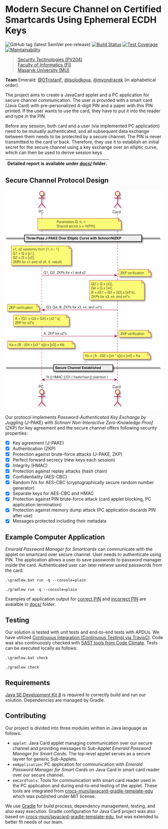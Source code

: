 # Modern Secure Channel on Certified Smartcards Using Ephemeral ECDH Keys

![GitHub tag (latest SemVer pre-release)](https://img.shields.io/github/v/tag/mvondracek/PV204_smartcards_Emerald?include_prereleases)
[![Build Status](https://travis-ci.org/mvondracek/PV204_smartcards_Emerald.svg?branch=master)](https://travis-ci.org/mvondracek/PV204_smartcards_Emerald)
[![Test Coverage](https://api.codeclimate.com/v1/badges/c9de1ba1e64b36d39113/test_coverage)](https://codeclimate.com/github/mvondracek/PV204_smartcards_Emerald/test_coverage)
[![Maintainability](https://api.codeclimate.com/v1/badges/c9de1ba1e64b36d39113/maintainability)](https://codeclimate.com/github/mvondracek/PV204_smartcards_Emerald/maintainability)

> [Security Technologies (PV204)](https://is.muni.cz/predmet/fi/jaro2020/PV204?lang=en)\
> [Faculty of Informatics (FI)](https://www.fi.muni.cz/index.html.en)\
> [Masaryk University (MU)](https://www.muni.cz/en)

**Team** Emerald:
[@OTristanF](https://github.com/OTristanF),
[@lsolodkova](https://github.com/lsolodkova),
[@mvondracek](https://github.com/mvondracek) (in alphabetical order).

The project aims to create a JavaCard applet and a PC application for secure channel
communication. The user is provided with a smart card (Java Card) with pre-personalized
4-digit PIN and a paper with this PIN printed. If the user wants to use the card, they have to put
it into the reader and type in the PIN.

Before any session, both card and a user (via implemented PC application) need to be mutually
authenticated, and all subsequent data exchange between them needs to be protected by a
secure channel. The PIN is never transmitted to the card or back. Therefore, they use it to
establish an initial secret for the secure channel using a key exchange over an elliptic curve,
which can then be used to derive session keys

|**Detailed report is available under [docs/](%2Fdocs%2FModern%20Secure%20Channel%20on%20Certified%20Smart%20Cards%20Using%20Ephemeral%20ECDH%20Keys%2C%20report%202020-04-23%2F) folder.**|
|---|

## Secure Channel Protocol Design

<img height="700em" src="%2Fdocs%2FModern%20Secure%20Channel%20on%20Certified%20Smart%20Cards%20Using%20Ephemeral%20ECDH%20Keys%2C%20report%202020-04-23%2Fimages%2Fimage1.png"/>

Our protocol implements *Password-Authenticated Key Exchange by Juggling* (J-PAKE) with
*Schnorr Non-Interactive Zero-Knowledge Proof* (ZKP) for key agreement and
the secure channel offers following security properties:

  - [x] Key agreement (J-PAKE)
  - [x] Authentication (ZKP)
  - [x] Protection against brute-force attacks (J-PAKE, ZKP)
  - [x] Perfect forward secrecy (new keys each session)
  - [x] Integrity (HMAC)
  - [x] Protection against replay attacks (hash chain)
  - [x] Confidentiality (AES-CBC)
  - [x] Random IVs for AES-CBC (cryptographically secure random number generator)
  - [x] Separate keys for AES-CBC and HMAC
  - [x] Protection against PIN brute-force attack (card applet blocking, PC application termination)
  - [x] Protection against memory dump attack (PC application discards PIN after use)
  - [x] Messages protected including their metadata

## Example Computer Application

*Emerald Password Manager for Smartcards* can communicate with the applet on
smartcard over secure channel. User needs to authenticate using PIN. The
application allows a user to save passwords to password manager inside the
card. Authenticated user can later retrieve saved passwords from the card.

~~~batch
.\gradlew.bat run -q --console=plain
~~~

~~~shell script
./gradlew run -q --console=plain
~~~

Examples of application output for [correct PIN](%2Fdocs%2Fcorrect%20PIN.txt)
and [incorrect PIN](%2Fdocs%2Fincorrect%20PIN.txt)
are avaialble in [docs/](%2Fdocs%2F)
folder.

## Testing

Our solution is tested with unit tests and end-to-end tests with APDUs. We have utilized
[Continuous Integration (Continuous Testing) via TravisCI](https://travis-ci.org/github/mvondracek/PV204_smartcards_Emerald/branches).
Code was also continuously checked with [SAST tools from Code Climate](https://codeclimate.com/github/mvondracek/PV204_smartcards_Emerald).
Tests can be executed locally as follows:

~~~batch
.\gradlew.bat check
~~~

~~~shell script
./gradlew check
~~~

## Requirements

[Java SE Development Kit 8](https://www.oracle.com/java/technologies/javase-jdk8-downloads.html)
is required to correctly build and run our solution. Dependencies are managed
by Gradle.

## Contributing

Our project is divided into three modules written in Java language as follows:

  - `applet`: Java Card applet managing communication over our secure channel and
    providing messages to Sub-Applet *Emerald Password Manager for Smart Cards*.
    The top-level applet serves as a secure layver for generic Sub-Applets.
  - `emApplication`: PC application for communication with *Emerald Password Manager
    for Smart Cards* on Java Card in smart card reader over our secure channel.
  - `emCardTools`: Tools for communication with smart card reader used in the PC
    application and during end-to-end testing of the applet. These tools are
    integrated from [crocs-muni/javacard-gradle-template-edu](https://github.com/crocs-muni/javacard-gradle-template-edu)
    which was published under MIT license.

We use [Gradle](https://gradle.org/) for build process, dependency management, testing, and also easy
execution. Gradle configuration for Java Card project was also based on [crocs-muni/javacard-gradle-template-edu](https://github.com/crocs-muni/javacard-gradle-template-edu), but was extended to better fit needs of our team.
